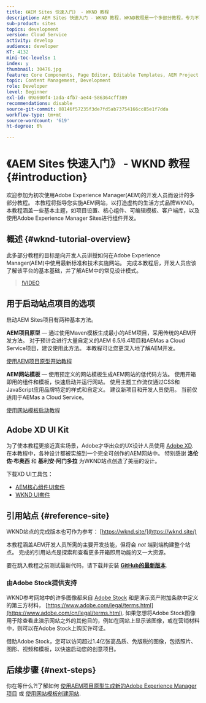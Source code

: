 ```yaml
---
title: 《AEM Sites 快速入门》 - WKND 教程
description: AEM Sites 快速入门 - WKND 教程. WKND教程是一个多部分教程，专为不熟悉Adobe Experience Manager的开发人员而设计。 本教程将指导您实施一个AEM网站，以打造一个虚构的生活方式品牌WKND。 本教程涵盖基本主题，如项目设置、Maven原型、核心组件、可编辑模板、客户端库和组件开发。
sub-product: sites
topics: development
version: Cloud Service
activity: develop
audience: developer
KT: 4132
mini-toc-levels: 1
index: y
thumbnail: 30476.jpg
feature: Core Components, Page Editor, Editable Templates, AEM Project Archetype
topic: Content Management, Development
role: Developer
level: Beginner
exl-id: 09a600f4-1ada-4fb7-ae44-586364cff389
recommendations: disable
source-git-commit: 08146f57235f3de7fd5ab73754166cc85e1f7dda
workflow-type: tm+mt
source-wordcount: '619'
ht-degree: 6%

---
```


# 《AEM Sites 快速入门》 - WKND 教程 {#introduction}

欢迎参加为初次使用Adobe Experience Manager(AEM)的开发人员而设计的多部分教程。 本教程将指导您实施AEM网站，以打造虚构的生活方式品牌WKND。 本教程涵盖一些基本主题，如项目设置、核心组件、可编辑模板、客户端库，以及使用Adobe Experience Manager Sites进行组件开发。

## 概述 {#wknd-tutorial-overview}

此多部分教程的目标是向开发人员讲授如何在Adobe Experience Manager(AEM)中使用最新标准和技术实施网站。 完成本教程后，开发人员应该了解该平台的基本基础，并了解AEM中的常见设计模式。

>[!VIDEO](https://video.tv.adobe.com/v/30476?quality=12&learn=on)

## 用于启动站点项目的选项

启动AEM Sites项目有两种基本方法。

**AEM项目原型**  — 通过使用Maven模板生成最小的AEM项目，采用传统的AEM开发方法。 对于预计会进行大量自定义的AEM 6.5/6.4项目和AEMas a Cloud Service项目，建议使用此方法。 本教程可让您更深入地了解AEM开发。

[使用AEM项目原型开始教程](./project-archetype/overview.md)

**AEM网站模板**  — 使用预定义的网站模板生成AEM网站的低代码方法。 使用开箱即用的组件和模板，快速启动并运行网站。 使用主题工作流仅通过CSS和JavaScript应用品牌特定的样式和自定义。 建议新项目和开发人员使用。 当前仅适用于AEMas a Cloud Service。

[使用网站模板启动教程](./site-template/create-site.md)

## Adobe XD UI Kit

为了使本教程更接近真实场景，Adobe才华出众的UX设计人员使用 [Adobe XD](https://www.adobe.com/products/xd.html). 在本教程中，各种设计都被实施到一个完全可创作的AEM网站中。 特别感谢 **洛伦佐·布奥西** 和 **基利安·阿门多拉** 为WKND站点创造了美丽的设计。

下载XD UI工具包：

* [AEM核心组件UI套件](assets/overview/AEM-CoreComponents-UI-Kit.xd)
* [WKND UI套件](https://github.com/adobe/aem-guides-wknd/releases/download/aem-guides-wknd-0.0.2/AEM_UI-kit-WKND.xd)

## 引用站点 {#reference-site}

WKND站点的完成版本也可作为参考： [https://wknd.site/](https://wknd.site/)

本教程涵盖AEM开发人员所需的主要开发技能，但将会 *not* 端到端构建整个站点。 完成的引用站点是探索和查看更多开箱即用功能的又一大资源。

要在跳入教程之前测试最新代码，请下载并安装 **[GitHub的最新版本](https://github.com/adobe/aem-guides-wknd/releases/latest)**.

### 由Adobe Stock提供支持

WKND参考网站中的许多图像都来自 [Adobe Stock](https://stock.adobe.com/) 和是演示资产附加条款中定义的第三方材料， [https://www.adobe.com/legal/terms.html](https://www.adobe.com/cn/legal/terms.html). 如果您想将Adobe Stock图像用于除查看此演示网站之外的其他目的，例如在网站上显示该图像，或在营销材料中，则可以在Adobe Stock上购买许可证。

借助Adobe Stock，您可以访问超过1.4亿张高品质、免版税的图像，包括照片、图形、视频和模板，以快速启动您的创意项目。

## 后续步骤 {#next-steps}

你在等什么?!了解如何 [使用AEM项目原型生成新的Adobe Experience Manager项目](./project-archetype/overview.md) 或 [使用网站模板创建网站](./site-template/create-site.md).
